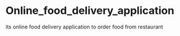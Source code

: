 # Online_food_delivery_application
its online food delivery application to order food from restaurant
